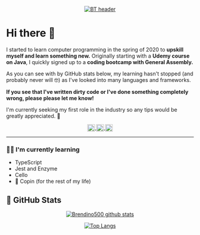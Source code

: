 <div align="center">

[![BT header](https://i.ibb.co/s6YSK1f/Minimalist-Home-Brew-Email-Header.png "header")](https://brendaty.com)
</div>

# Hi there 👋

I started to learn computer programming in the spring of 2020 to **upskill myself and learn something new.** Originally starting with a **Udemy course on Java**, I quickly signed up to a **coding bootcamp with General Assembly.** 

As you can see with by GitHub stats below, my learning hasn't stopped (and probably never will 🤓) as I've looked into many languages and frameworks.

**If you see that I've written dirty code or I've done something completely wrong, please please let me know!**

I'm currently seeking my first role in the industry so any tips would be greatly appreciated. 🚀
<div align="center">
<a href="https://www.linkedin.com/in/brendaty/" target="_blank">
  <img align="center" src="https://i.ibb.co/pnQL8p3/linkedin-logo.png" alt="linkedin-logo" border="0" width="20">
</a> 
<a href="https://twitter.com/btcodes" target="_blank">
  <img align="center" src="https://i.ibb.co/sVPWYZm/twitter.png" alt="twitter" border="0" width="20">
</a>
<a href="https://www.instagram.com/brendino500/" target="_blank">
  <img align="center" src="https://i.ibb.co/JcB2Xzy/instagram.png" alt="instagram" border="0" width="20">
</a></div>


---
### 👩‍💻 I'm currently learning 

* TypeScript
* Jest and Enzyme
* Cello
* 🎹 Copin (for the rest of my life)

## 💾 GitHub Stats

<div align="center"> 

[![Brendino500 github stats](https://github-readme-stats.vercel.app/api?username=brendino500&hide=issues,prs&show_icons=true&theme=nord)](https://github.com/anuraghazra/github-readme-stats)

[![Top Langs](https://github-readme-stats.vercel.app/api/top-langs/?username=brendino500&layout=compact&theme=nord)](https://github.com/anuraghazra/github-readme-stats)
</div>


